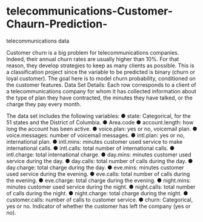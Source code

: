 # telecommunications-Customer-Chaurn-Prediction-
telecommunications data 

Customer churn is a big problem for telecommunications companies. Indeed, their annual churn rates are usually higher than 10%. For that reason, they develop strategies to keep as many clients as possible. This is a classification project since the variable to be predicted is binary (churn or loyal customer). The goal here is to model churn probability, conditioned on the customer features.
Data Set Details: Each row corresponds to a client of a telecommunications company for whom it has collected information about the type of plan they have contracted, the minutes they have talked, or the charge they pay every month.

The data set includes the following variables:
●	state: Categorical, for the 51 states and the District of Columbia.
●	Area.code
●	account.length: how long the account has been active.
●	voice.plan: yes or no, voicemail plan.
●	voice.messages: number of voicemail messages.
●	intl.plan: yes or no, international plan.
●	intl.mins: minutes customer used service to make international calls.
●	intl.calls: total number of international calls.
●	intl.charge: total international charge.
●	day.mins: minutes customer used service during the day.
●	day.calls: total number of calls during the day.
●	day.charge: total charge during the day.
●	eve.mins: minutes customer used service during the evening.
●	eve.calls: total number of calls during the evening.
●	eve.charge: total charge during the evening.
●	night.mins: minutes customer used service during the night.
●	night.calls: total number of calls during the night.
●	night.charge: total charge during the night.
●	customer.calls: number of calls to customer service.
●	churn: Categorical, yes or no. Indicator of whether the customer has left the company (yes or no).
